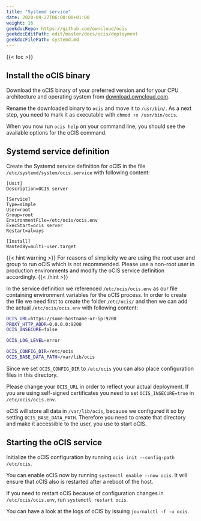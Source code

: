 ```yaml
---
title: "Systemd service"
date: 2020-09-27T06:00:00+01:00
weight: 16
geekdocRepo: https://github.com/owncloud/ocis
geekdocEditPath: edit/master/docs/ocis/deployment
geekdocFilePath: systemd.md
---
```


{{< toc >}}

## Install the oCIS binary

Download the oCIS binary of your preferred version and for your CPU architecture and operating system from [download.owncloud.com](https://download.owncloud.com/ocis/ocis).

Rename the downloaded binary to `ocis` and move it to `/usr/bin/`. As a next step, you need to mark it as executable with `chmod +x /usr/bin/ocis`.

When you now run `ocis help` on your command line, you should see the available options for the oCIS command.

## Systemd service definition

Create the Systemd service definition for oCIS in the file `/etc/systemd/system/ocis.service` with following content:

```systemd
[Unit]
Description=OCIS server

[Service]
Type=simple
User=root
Group=root
EnvironmentFile=/etc/ocis/ocis.env
ExecStart=ocis server
Restart=always

[Install]
WantedBy=multi-user.target
```

{{< hint warning >}}
For reasons of simplicity we are using the root user and group to run oCIS which is not recommended. Please use a non-root user in production environments and modify the oCIS service definition accordingly.
{{< /hint >}}

In the service definition we referenced `/etc/ocis/ocis.env` as our file containing environment variables for the oCIS process.
In order to create the file we need first to create the folder `/etc/ocis/` and then we can add the actual `/etc/ocis/ocis.env` with following content:

```bash
OCIS_URL=https://some-hostname-or-ip:9200
PROXY_HTTP_ADDR=0.0.0.0:9200
OCIS_INSECURE=false

OCIS_LOG_LEVEL=error

OCIS_CONFIG_DIR=/etc/ocis
OCIS_BASE_DATA_PATH=/var/lib/ocis
```

Since we set `OCIS_CONFIG_DIR` to `/etc/ocis` you can also place configuration files in this directory.

Please change your `OCIS_URL` in order to reflect your actual deployment. If you are using self-signed certificates you need to set `OCIS_INSECURE=true` in `/etc/ocis/ocis.env`.

oCIS will store all data in `/var/lib/ocis`, because we configured it so by setting `OCIS_BASE_DATA_PATH`. Therefore you need to create that directory and make it accessible to the user, you use to start oCIS.

## Starting the oCIS service

Initialize the oCIS configuration by running `ocis init --config-path /etc/ocis`.

You can enable oCIS now by running `systemctl enable --now ocis`. It will ensure that oCIS also is restarted after a reboot of the host.

If you need to restart oCIS because of configuration changes in `/etc/ocis/ocis.env`, run `systemctl restart ocis`.

You can have a look at the logs of oCIS by issuing `journalctl -f -u ocis`.
